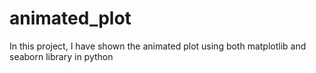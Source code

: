 # animated_plot

In this project, I have shown the animated plot using both matplotlib and seaborn library in python
